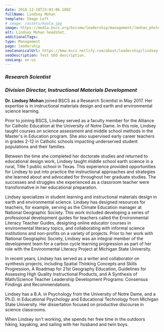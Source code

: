 ```yaml
---
date: 2018-12-18T23:03:06.180Z
fullName: Lindsey Mohan
template: Image Left
# image: /assets/koala.jpg
image: https://media.bscs.org/bscsmw/leadership/management/lmohan_photo.jpg
alt: Lindsey Mohan headshot.
additionalTags: 
type: Management
page: leadership
seoCanonicalUrl: https://bmw-bscs.netlify.com/about/leadership/lindsey-mohan
seoDescription: Test SEO description.
seoLang: en-us
---
```


### *Research Scientist*
### *Division Director, Instructional Materials Development*

**Dr. Lindsey Mohan** joined BSCS as a Research Scientist in May 2017. Her expertise is in instructional materials design and earth and environmental science learning.

Prior to joining BSCS, Lindsey served as a faculty member for the Alliance for Catholic Education at the University of Notre Dame. In this role, Lindsey taught courses on science assessment and middle school methods in the Master's in Education program. She also supervised early career teachers in grades 2-12 in Catholic schools impacting underserved student populations and their families.

Between the time she completed her doctorate studies and returned to educational design work, Lindsey taught middle school earth science in a rural, Title 1 public school in Texas. This experience provided opportunities for Lindsey to put into practice the instructional approaches and strategies she learned about and advocated for throughout her graduate studies. The successes and struggles she experienced as a classroom teacher were transformative in her educational preparation.

Lindsey specializes in student learning and instructional materials design in earth and environmental science. Lindsey has designed resources for teachers, for example, serving as the Climate Education manager at National Geographic Society. This work included developing a series of professional development guides for teachers called the Environmental Literacy Teacher Guides, designing online educator courses in environmental literacy topics, and collaborating with informal science institutions and non-profits on a variety of projects. Prior to her work with National Geographic Society, Lindsey was an integral member of the development team for a carbon cycle learning progression as part of her role with the Environmental Literacy Project at Michigan State University.

In recent years, Lindsey has served as a writer and collaborator on synthesis projects, including Spatial Thinking Concepts and Skills Progression, A Roadmap for 21st Geography Education, Guidelines for Assessing High Quality Instructional Products, and A Synthesis of Math/Science Teacher Leadership Development Programs: Consensus Findings and Recommendations.

Lindsey has a B.A. in Psychology from the University of Notre Dame, and a Ph.D. in Educational Psychology and Educational Technology from Michigan State University. Her dissertation focused on productive discourse in science classrooms.

When Lindsey isn't working, she spends her free time in the outdoors hiking, kayaking, and sailing with her husband and twin boys.